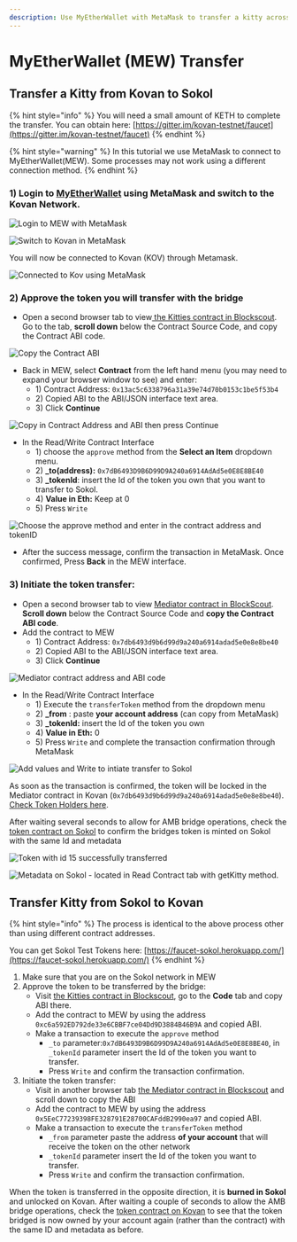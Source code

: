```yaml
---
description: Use MyEtherWallet with MetaMask to transfer a kitty across chains
---
```


# MyEtherWallet \(MEW\) Transfer

## **Transfer a Kitty from Kovan to Sokol** 

{% hint style="info" %}
You will need a small amount of KETH to complete the transfer.  You can obtain here: [https://gitter.im/kovan-testnet/faucet](https://gitter.im/kovan-testnet/faucet)
{% endhint %}

{% hint style="warning" %}
In this tutorial we use MetaMask to connect to MyEtherWallet\(MEW\). Some processes may not work using a different connection method.
{% endhint %}

### 1\) Login to [MyEtherWallet](https://www.myetherwallet.com/) using MetaMask and switch to the Kovan Network.

![Login to MEW with MetaMask](../../.gitbook/assets/mm1.png)

![Switch to Kovan in MetaMask](../../.gitbook/assets/kov1.png)

You will now be connected to Kovan \(KOV\) through Metamask.

![Connected to Kov using MetaMask](../../.gitbook/assets/mewkov.png)

### 2\) Approve the token you will transfer with the bridge

* Open a second browser tab to view[ the Kitties contract in Blockscout](https://blockscout.com/eth/kovan/address/0x13ac5c6338796a31a39e74d70b0153c1be5f53b4/contracts). Go to the  tab, **scroll down** below the Contract Source Code, and copy the Contract ABI code.

![Copy the Contract ABI](../../.gitbook/assets/contract_abi%20%281%29.png)

* Back in MEW, select **Contract** from the left hand menu \(you may need to expand your browser window to see\) and enter:
  * 1\) Contract Address:  `0x13ac5c6338796a31a39e74d70b0153c1be5f53b4` 
  * 2\) Copied ABI to the ABI/JSON interface text area.
  * 3\) Click **Continue**

![Copy in Contract Address and ABI then press Continue](../../.gitbook/assets/abi%20%281%29.png)

* In the Read/Write Contract Interface
  * 1\) choose the `approve` method from the **Select an Item** dropdown menu. 
  * 2\)  **\_to\(address\):** `0x7dB6493D9B6D99D9A240a6914AdAd5e0E8E8BE40`
  * 3\) **\_tokenId**: insert the Id of the token you own that you want to transfer to Sokol. 
  * 4\) **Value in Eth:** Keep at 0
  * 5\) Press `Write`

![Choose the approve method and enter in the contract address and tokenID](../../.gitbook/assets/interact.png)

* After the success message, confirm the transaction in MetaMask. Once confirmed, Press **Back** in the MEW interface.

###    3\)  Initiate the token transfer:

* Open a second browser tab to view [Mediator contract in BlockScout](https://blockscout.com/eth/kovan/address/0xa58728538b77680f303e07d418259a68d3e66991/contracts). **Scroll down** below the Contract Source Code and **copy the Contract ABI code**.
* Add the contract to MEW
  * 1\) Contract Address:  `0x7db6493d9b6d99d9a240a6914adad5e0e8e8be40` 
  * 2\) Copied ABI to the ABI/JSON interface text area.
  * 3\) Click **Continue**

![Mediator contract address and ABI code](../../.gitbook/assets/tt22.png)

* In the Read/Write Contract Interface
  * 1\) Execute the `transferToken` method from the dropdown menu
  * 2\)  **\_from** : paste **your account address** \(can copy from MetaMask\)
  * 3\) **\_tokenId:** insert the Id of the token you own
  * 4\) **Value in Eth:** 0
  * 5\) Press `Write` and complete the transaction confirmation through MetaMask

![Add values and Write to intiate transfer to Sokol](../../.gitbook/assets/interact2.png)

As soon as the transaction is confirmed,  the token will be locked in the Mediator contract in Kovan \(`0x7db6493d9b6d99d9a240a6914adad5e0e8e8be40`\). [Check Token Holders here](https://blockscout.com/eth/kovan/tokens/0x13ac5c6338796a31a39e74d70b0153c1be5f53b4/token_holders).

After waiting several seconds to allow for AMB bridge operations, check the [token contract on Sokol](https://blockscout.com/poa/sokol/tokens/0xc6a592ED792de33e6CBBF7ce04Dd9D3884B46B9A/inventory) to confirm the bridges token is minted on Sokol with the same Id and metadata

![Token with id 15 successfully transferred](../../.gitbook/assets/star%20%282%29.png)

![Metadata on Sokol - located in Read Contract tab with getKitty method. ](../../.gitbook/assets/metadata.png)

## **Transfer Kitty from Sokol to Kovan**

{% hint style="info" %}
The process is identical to the above process other than  using different contract addresses. 

You can get Sokol Test Tokens here: [https://faucet-sokol.herokuapp.com/](https://faucet-sokol.herokuapp.com/)
{% endhint %}

1. Make sure that you are on the Sokol network in MEW
2. Approve the token to be transferred by the bridge:
   * Visit [the Kitties contract in Blockscout](https://blockscout.com/poa/sokol/address/0xc6a592ED792de33e6CBBF7ce04Dd9D3884B46B9A/contracts), go to the **Code** tab and copy ABI there.
   * Add the contract to MEW by using the address `0xc6a592ED792de33e6CBBF7ce04Dd9D3884B46B9A` and copied ABI.
   * Make a transaction to execute the `approve` method
     *  `_to` parameter:`0x7dB6493D9B6D99D9A240a6914AdAd5e0E8E8BE40`, in `_tokenId` parameter insert the Id of the token you want to transfer. 
     * Press `Write` and confirm the transaction confirmation.
3. Initiate the token transfer:
   * Visit in another browser tab [the Mediator contract in Blockscout](https://blockscout.com/poa/sokol/address/0x521211789711e7048e900d16310e1de940b1e53b/contracts) and scroll down to copy the ABI
   * Add the contract to MEW by using the address `0x5EeC77239398FE328791E28700CAFddB2990ea97` and copied ABI.
   * Make a transaction to execute the `transferToken` method
     *  `_from` parameter paste the address **of your account** that will receive the token on the other network
     *  `_tokenId` parameter insert the Id of the token you want to transfer. 
     * Press `Write` and confirm the transaction confirmation.

When the token is transferred in the opposite direction, it is **burned in Sokol** and unlocked on Kovan. After waiting a couple of seconds to allow the AMB bridge operations, check the [token contract on Kovan](https://blockscout.com/eth/kovan/tokens/0x13AC5C6338796a31A39e74D70B0153C1bE5f53B4/inventory) to see that the token bridged is now owned by your account again \(rather than the contract\) with the same ID and metadata as before.

